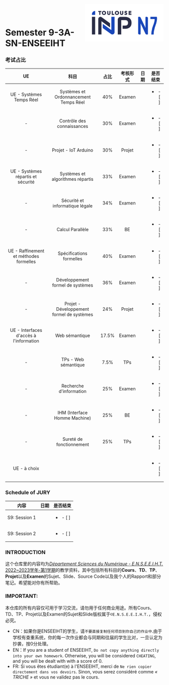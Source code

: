 <div class="logo"><img src="logo.png" width="250px" align="right"></div>
<br>
<br>

# Semester 9-3A-SN-ENSEEIHT

### 考试占比
|UE|科目|占比|考核形式|日期|是否结束|
|:----:|:----:|:----:|:----:|:----:|:----:|
|UE - Systèmes Temps Réel|Systèmes et Ordonnancement Temps Réel|40%|Examen||<ul><li>- [ ] </li></ul>|
|-|Contrôle des connaissances|30%|Examen||<ul><li>- [ ] </li></ul>|
|-|Projet - IoT Arduino |30%|Projet||<ul><li>- [ ] </li></ul>|
|UE - Systèmes répartis et sécurité|Systèmes et algorithmes répartis|33%|Examen||<ul><li>- [ ] </li></ul>|
|-|Sécurité et informatique légale|34%|Examen||<ul><li>- [ ] </li></ul>|
|-|Calcul Parallèle|33%|BE||<ul><li>- [ ] </li></ul>|
|UE - Raffinement et méthodes formelles|Spécifications formelles|40%|Examen||<ul><li>- [ ] </li></ul>|
|-|Développement formel de systèmes|36%|Examen||<ul><li>- [ ] </li></ul>|
|-|Projet - Développement formel de systèmes|24%|Projet||<ul><li>- [ ] </li></ul>|
|UE - Interfaces d'accès à l'information|Web sémantique|17.5%|Examen||<ul><li>- [ ] </li></ul>|
|-|TPs - Web sémantique|7.5%|TPs||<ul><li>- [ ] </li></ul>|
|-|Recherche d'information|25%|Examen||<ul><li>- [ ] </li></ul>|
|-|IHM (Interface Homme Machine)|25%|BE||<ul><li>- [ ] </li></ul>|
|-|Sureté de fonctionnement|25%|TPs||<ul><li>- [ ] </li></ul>|
|UE - à choix|||||<ul><li>- [ ] </li></ul>|

### Schedule of JURY
|内容|日期|是否结束|
|:----:|:----:|:----:|
|S9: Session 1||<ul><li>- [ ] </li></ul>|
|S9: Session 2||<ul><li>- [ ] </li></ul>|

### INTRODUCTION
这个仓库里的内容均为[*Département Sciences du Numérique - E.N.S.E.E.I.H.T.* 2022~2023学年-第1学期](http://formations.enseeiht.fr/fr/offre-de-formations/diplome-d-ingenieur-FC_DI/diplome-D/ingenieur-enseeiht-informatique-et-telecommunications-program-n7i5-171/ingenieur-enseeiht-informatique-et-telecommunications-3eme-annee-subprogram-n7i53-181.html)的教学资料，其中包括所有科目的**Cours**、**TD**、**TP**、**Projet**以及**Examen**的Sujet、Slide、Source Code以及我个人的Rapport和部分笔记。希望能对你有所帮助。


### IMPORTANT: 

本仓库的所有内容仅可用于学习交流，请勿用于任何商业用途。所有Cours、TD、TP、Projet以及Examen的Sujet和Slide版权属于`©E.N.S.E.E.I.H.T.`，侵权必究。
  * CN：如果你是ENSEEIHT的学生，请`不要直接复制任何项目到你自己的作业中`.由于学校有查重系统，你的每一次作业都会与同期和往届的学生比对，一旦认定为抄袭，按0分处理。
  * EN：If you are a student of ENSEEIHT, `Do not copy anything directly into your own homework`. Otherwise, you will be considered `CHEATING`, and you will be dealt with with a score of 0.
  * FR: Si vous êtes étudiant(e) à l'ENSEEIHT, merci de `Ne rien copier directement dans vos devoirs`. Sinon, vous serez considéré comme *« TRICHE »* et vous ne validez pas le cours.

